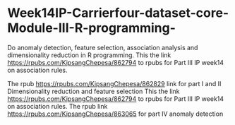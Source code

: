 # Week14IP-Carrierfour-dataset-core-Module-III-R-programming-
Do anomaly detection, feature selection, association analysis and dimensionality reduction in R programming.
  This the link https://rpubs.com/KipsangChepesa/862794 to rpubs for Part III IP week14 on association rules.

  The rpub https://rpubs.com/KipsangChepesa/862829 link for part I and II Dimensionality reduction and feature selection
  This the link https://rpubs.com/KipsangChepesa/862794 to rpubs for Part III IP week14 on association rules.
  The rpub link https://rpubs.com/KipsangChepesa/863065 for part IV  anomaly detection
